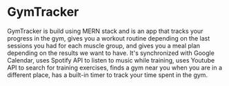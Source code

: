 # GymTracker
  GymTracker is build using MERN stack and is an app that tracks your progress in the gym, gives you a workout routine depending on the last sessions you had for each muscle group, and gives you a meal plan depending on the results we want to have.
  It's synchronized with Google  Calendar, uses Spotify API to listen to music while training, uses Youtube API to search for training exercises, finds a gym near you when you are in a different place, has a built-in timer to track your time spent in the gym.
